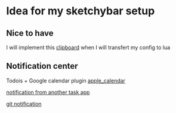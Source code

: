 # Idea for my sketchybar setup
## Nice to have
I will implement this [clipboard](https://github.com/FelixKratz/SketchyBar/discussions/12#discussioncomment-4454272) when I will transfert my config to lua

## Notification center
Todois + Google calendar plugin
[apple_calendar](https://github.com/FelixKratz/SketchyBar/discussions/12#discussioncomment-4715904)

[notification from another task app](https://github.com/FelixKratz/SketchyBar/discussions/12#discussioncomment-6974137)

[git notification](https://github.com/FelixKratz/SketchyBar/discussions/12#discussioncomment-2025720)

